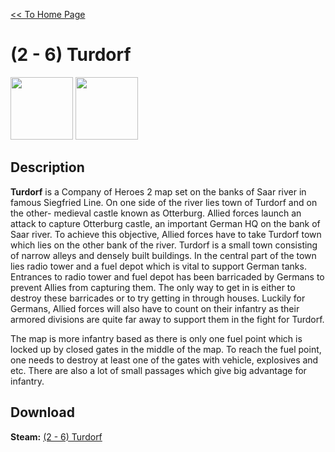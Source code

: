 [<< To Home Page](https://gekusite.github.io/Geku/)
# (2 - 6) Turdorf

<img src="https://steamuserimages-a.akamaihd.net/ugc/922543384702646971/867F053D57D4767A5F4E2399F36DE92A6C03AC8B/" width="100" height="100"> <img src="https://steamuserimages-a.akamaihd.net/ugc/922544233660951260/D92ACF92E2EE4D851492329292122D7F94F34CF6/" width="100" height="100">

## Description
**Turdorf** is a Company of Heroes 2 map set on the banks of Saar river in famous Siegfried Line. On one side of the river lies town of Turdorf and on the other- medieval castle known as Otterburg. Allied forces launch an attack to capture Otterburg castle, an important German HQ on the bank of Saar river. To achieve this objective, Allied forces have to take Turdorf town which lies on the other bank of the river. Turdorf is a small town consisting of narrow alleys and densely built buildings. In the central part of the town lies radio tower and a fuel depot which is vital to support German tanks. Entrances to radio tower and fuel depot has been barricaded by Germans to prevent Allies from capturing them. The only way to get in is either to destroy these barricades or to try getting in through houses. Luckily for Germans, Allied forces will also have to count on their infantry as their armored divisions are quite far away to support them in the fight for Turdorf.

The map is more infantry based as there is only one fuel point which is locked up by closed gates in the middle of the map. To reach the fuel point, one needs to destroy at least one of the gates with vehicle, explosives and etc. There are also a lot of small passages which give big advantage for infantry.

## Download

 **Steam:** [(2 - 6) Turdorf](https://steamcommunity.com/sharedfiles/filedetails/?id=1269540437)
